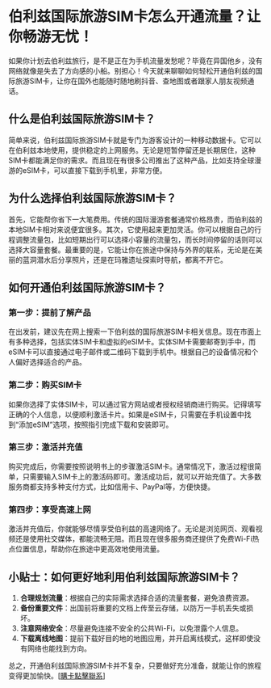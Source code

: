 # 伯利兹国际旅游SIM卡怎么开通流量？让你畅游无忧！

如果你计划去伯利兹旅行，是不是正在为手机流量发愁呢？毕竟在异国他乡，没有网络就像是失去了方向感的小船。别担心！今天就来聊聊如何轻松开通伯利兹的国际旅游SIM卡，让你在国外也能随时随地刷抖音、查地图或者跟家人朋友视频通话。

## 什么是伯利兹国际旅游SIM卡？

简单来说，伯利兹国际旅游SIM卡就是专门为游客设计的一种移动数据卡。它可以在伯利兹本地使用，提供稳定的上网服务。无论是短暂停留还是长期居住，这种SIM卡都能满足你的需求。而且现在有很多公司推出了这种产品，比如支持全球漫游的eSIM卡，可以直接下载到手机里，非常方便。

## 为什么选择伯利兹国际旅游SIM卡？

首先，它能帮你省下一大笔费用。传统的国际漫游套餐通常价格昂贵，而伯利兹的本地SIM卡相对来说便宜很多。其次，它使用起来更加灵活。你可以根据自己的行程调整流量包，比如短期出行可以选择小容量的流量包，而长时间停留的话则可以选择大容量套餐。最重要的是，它能让你在旅途中保持与外界的联系，无论是在美丽的蓝洞潜水后分享照片，还是在玛雅遗址探索时导航，都离不开它。

## 如何开通伯利兹国际旅游SIM卡？

### 第一步：提前了解产品

在出发前，建议先在网上搜索一下伯利兹的国际旅游SIM卡相关信息。现在市面上有多种选择，包括实体SIM卡和虚拟的eSIM卡。实体SIM卡需要邮寄到手中，而eSIM卡可以直接通过电子邮件或二维码下载到手机中。根据自己的设备情况和个人偏好选择适合的产品。

### 第二步：购买SIM卡

如果你选择了实体SIM卡，可以通过官方网站或者授权经销商进行购买。记得填写正确的个人信息，以便顺利激活卡片。如果是eSIM卡，只需要在手机设置中找到“添加eSIM”选项，按照指引完成下载和安装即可。

### 第三步：激活并充值

购买完成后，你需要按照说明书上的步骤激活SIM卡。通常情况下，激活过程很简单，只需要输入SIM卡上的激活码即可。激活成功后，就可以开始充值了。大多数服务商都支持多种支付方式，比如信用卡、PayPal等，方便快捷。

### 第四步：享受高速上网

激活并充值后，你就能够尽情享受伯利兹的高速网络了。无论是浏览网页、观看视频还是使用社交媒体，都能流畅无阻。而且现在很多服务商还提供了免费Wi-Fi热点位置信息，帮助你在旅途中更高效地使用流量。

## 小贴士：如何更好地利用伯利兹国际旅游SIM卡？

1. **合理规划流量**：根据自己的实际需求选择合适的流量套餐，避免浪费资源。
2. **备份重要文件**：出国前将重要的文档上传至云存储，以防万一手机丢失或损坏。
3. **注意网络安全**：尽量避免连接不安全的公共Wi-Fi，以免泄露个人信息。
4. **下载离线地图**：提前下载好目的地的地图应用，并开启离线模式，这样即使没有网络也能找到方向。

总之，开通伯利兹国际旅游SIM卡并不复杂，只要做好充分准备，就能让你的旅程变得更加愉快。[[購卡點擊聯系](https://t.me/s/esim1088)]